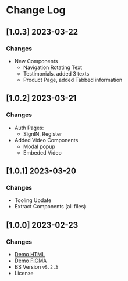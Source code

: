 # Change Log

## [1.0.3] 2023-03-22
### Changes

- New Components
  - Navigation Rotating Text
  - Testimonials. added 3 texts
  - Product Page, added Tabbed information 

## [1.0.2] 2023-03-21
### Changes

- Auth Pages:
  - SignIN, Register
- Added Video Components
  - Modal popup
  - Embeded Video

## [1.0.1] 2023-03-20
### Changes

- Tooling Update
- Extract Components (all files)

## [1.0.0] 2023-02-23
### Changes

- [Demo HTML](https://design-ecommerce.appseed-srv1.com/)
- [Demo FIGMA](https://bit.ly/figma-ecommerce) 
- BS Version `v5.2.3`
- License 

